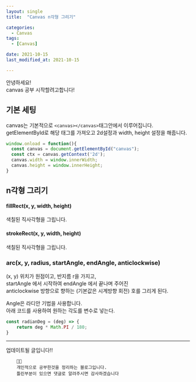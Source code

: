 ```yaml
---
layout: single
title:  "Canvas n각형 그리기"

categories:
  - Canvas
tags: 
  - [Canvas]

date: 2021-10-15
last_modified_at: 2021-10-15

---
```



안녕하세요!       
canvas 공부 시작할려고합니다!

## 기본 세팅
canvas는 기본적으로 `<canvas></canvas>`태그안에서 이루어집니다.
getElementById로 해당 태그를 가져오고 2d설정과 width, height 설정을 해줍니다.
```javascript
window.onload = function(){
  const canvas = document.getElementById("canvas");
  const ctx = canvas.getContext('2d');
  canvas.width = window.innerWidth;
  canvas.height = window.innerHeight;
}
```







## n각형 그리기

#### fillRect(x, y, width, height)
색칠된 직사각형을 그립니다.

#### strokeRect(x, y, width, height)
색칠된 직사각형을 그립니다.

### arc(x, y, radius, startAngle, endAngle, anticlockwise)
(x, y) 위치가 원점이고, 반지름 r을 가지고,        
startAngle 에서 시작하여 endAngle 에서 끝나며 주어진       
anticlockwise 방향으로 향하는 (기본값은 시계방향 회전) 호를 그리게 된다.        

Angle은 라디안 기법을 사용합니다.       
아래 코드를 사용하여 원하는 각도를 변수로 넣는다.        

```javascript
const radianDeg = (deg) => {
    return deg * Math.PI / 180;
}
```


---

업데이트될 글입니다!!


```
    🤔🤔
    개인적으로 공부한것을 정리하는 블로그입니다.
    틀린부분이 있으면 댓글로 알려주시면 감사하겠습니다
```